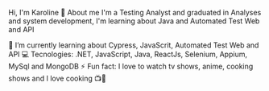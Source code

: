 Hi, I'm Karoline 👋
About me
I'm a Testing Analyst and graduated in Analyses and system development, I'm learning about Java and Automated Test Web and API

🌱 I’m currently learning about Cypress, JavaScrit, Automated Test Web and API
💻 Tecnologies: .NET, JavaScript, Java, ReactJs, Selenium, Appium, MySql and MongoDB
⚡ Fun fact: I love to watch tv shows, anime, cooking shows and I love cooking 📺🍕




